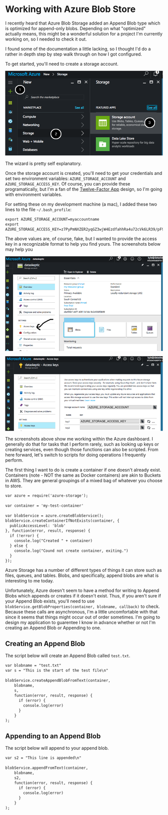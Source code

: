 # Working with Azure Blob Store

I recently heard that Azure Blob Storage added an Append Blob type which is optimized for append-only blobs.  Depending on what "optimized" actually means, this might be a wonderful solution for a project I'm currently working on, so I needed to check it out.

I found some of the documentation a little lacking, so I thought I'd do a rather in depth step by step walk through on how I got configured.

To get started, you'll need to create a storage account.

![Create Azure Storage Account](azure-append-blob-0.png)

The wizard is pretty self explanatory.

Once the storage account is created, you'll need to get your credentials and set two environment variables: `AZURE_STORAGE_ACCOUNT` and `AZURE_STORAGE_ACCESS_KEY`.  Of course, you can provide these programatically, but I'm a fan of the [Twelve-Factor App](https://12factor.net/) design, so I'm going with environment variables.

For setting these on my development machine (a mac), I added these two lines to the file `~/.bash_profile`:

	export AZURE_STORAGE_ACCOUNT=myaccountname
	export AZURE_STORAGE_ACCESS_KEY=z7PyPmNXZER2yqGZ3wjW4EzdfahhRa4u72cVk6LR39/pF9NxVDjGm5T_RNTBQjshFyfu25WAYzqB5a/fxdMJdE=

The above values are, of course, fake, but I wanted to provide the access key in a recognizable format to help you find yours.  The screenshots below may help you

![Find Azure Storage access key step 1](azure-append-blob-1.png)

![Find Azure Storage access key step 2](azure-append-blob-creds.png)

The screenshots above show me working within the Azure dashboard.  I generally do that for tasks that I perform rarely, such as looking up keys or creating services, even though those functions can also be scripted.  From here forward, let's switch to scripts for doing operations I frequently perform.

The first thing I want to do is create a container if one doesn't already exist.  Containers (note - NOT the same as Docker containers) are akin to Buckets in AWS.  They are general groupings of a mixed bag of whatever you choose to store.

	var azure = require('azure-storage');

	var container = 'my-test-container'

	var blobService = azure.createBlobService();
	blobService.createContainerIfNotExists(container, {
	  publicAccessLevel: 'blob'
	}, function(error, result, response) {
	  if (!error) {
	  	console.log("Created " + container)
	  } else {
	  	console.log("Cound not create container, exiting.")
	  }
	});


Azure Storage has a number of different types of things it can store such as files, queues, and tables.  Blobs, and specifically, append blobs are what is interesting to me today.

Unfortunately, Azure doesn't seem to have a method for writing to Append Blobs which appends or creates if it doesn't exist.  Thus, if you aren't sure if your Append Blob exists, you'll need to use `blobService.getBlobProperties(container, blobname, callback)` to check.  Because these calls are asynchronous, I'm a little uncomfortable with that since it seems that things might occur out of order sometimes.  I'm going to design my application to guarentee I know in advance whether or not I'm creating an Append Blob or Appending to one.

## Creating an Append Blob

The script below will create an Append Blob called `test.txt`.

	var blobname = "test.txt"
	var s = "This is the start of the test file\n"

	blobService.createAppendBlobFromText(container, 
		blobname,
		s,
		function(error, result, response) {
		  if (error) {
		  	console.log(error)
		  }
		}
	);

## Appending to an Append Blob

The script below will append to your append blob.

	var s2 = "This line is appended\n"

	blobService.appendFromText(container, 
		blobname,
		s2, 
		function(error, result, response) {
		  if (error) {
		  	console.log(error)
		  }
		}
	);


